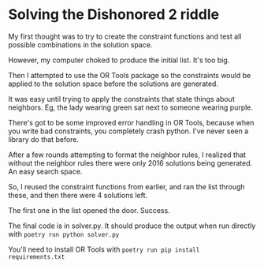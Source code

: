 # Solving the Dishonored 2 riddle

My first thought was to try to create the constraint functions and test all possible combinations
in the solution space.

However, my computer choked to produce the initial list. It's too big. 

Then I attempted to use the OR Tools package so the constraints would be applied to 
the solution space before the solutions are generated.

It was easy until trying to apply the constraints that state things about neighbors.
Eg, the lady wearing green sat next to someone wearing purple.

There's got to be some improved error handling in OR Tools, because when you write bad
constraints, you completely crash python. I've never seen a library do that before.

After a few rounds attempting to format the neighbor rules, I realized that without the 
neighbor rules there were only 2016 solutions being generated. An easy search space.

So, I reused the constraint functions from earlier, and ran the list through these, and then
there were 4 solutions left.

The first one in the list opened the door. Success.

The final code is in solver.py. It should produce the output when run directly with `poetry run python solver.py`

You'll need to install OR Tools with `poetry run pip install requirements.txt`

